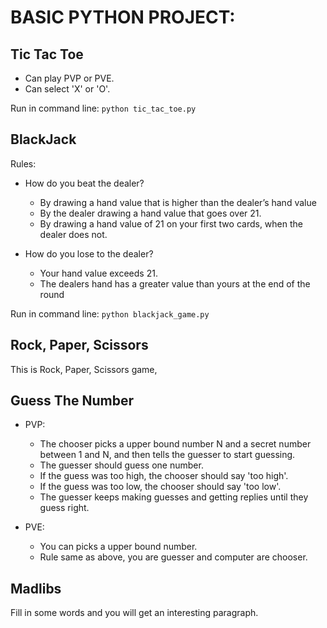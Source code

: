 # BASIC PYTHON PROJECT:

## Tic Tac Toe

- Can play PVP or PVE. 
- Can select 'X' or 'O'.

Run in command line: `python tic_tac_toe.py` 

## BlackJack

Rules:

- How do you beat the dealer?

    + By drawing a hand value that is higher than the dealer’s hand value
    + By the dealer drawing a hand value that goes over 21.
    + By drawing a hand value of 21 on your first two cards, when the dealer does not.

- How do you lose to the dealer? 

    + Your hand value exceeds 21.
    + The dealers hand has a greater value than yours at the end of the round

Run in command line: `python blackjack_game.py` 

## Rock, Paper, Scissors

This is Rock, Paper, Scissors game, 

## Guess The Number

- PVP:

    + The chooser picks a upper bound number N and a secret number between 1 and N, and then tells the guesser to start guessing.
    + The guesser should guess one number.
    + If the guess was too high, the chooser should say 'too high'.
    + If the guess was too low, the chooser should say 'too low'.
    + The guesser keeps making guesses and getting replies until they guess right.

- PVE:

    + You can picks a upper bound number.
    + Rule same as above, you are guesser and computer are chooser.


## Madlibs

Fill in some words and you will get an interesting paragraph.